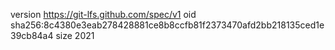 version https://git-lfs.github.com/spec/v1
oid sha256:8c4380e3eab278428881ce8b8ccfb81f2373470afd2bb218135ced1e39cb84a4
size 2021
